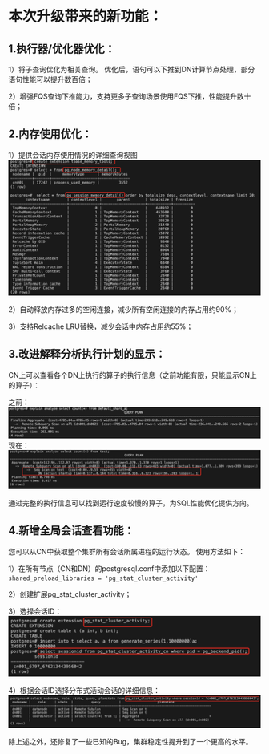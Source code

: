 # 本次升级带来的新功能：

## 1.执行器/优化器优化：
1）将子查询优化为相关查询。 优化后，语句可以下推到DN计算节点处理，部分语句性能可以提升数百倍；

2）增强FQS查询下推能力，支持更多子查询场景使用FQS下推，性能提升数十倍；

## 2.内存使用优化：
1）提供会话内存使用情况的详细查询视图
![session_memory_usage](images/v2.2.0_session_memory_usage.png)

2）自动释放内存过多的空闲连接，减少所有空闲连接的内存占用约90%；

3）支持Relcache LRU替换，减少会话中内存占用约55%；

## 3.改进解释分析执行计划的显示：
CN上可以查看各个DN上执行的算子的执行信息（之前功能有限，只能显示CN上的算子）：

  之前：
![session_memory_usage](images/v2.2.0_explain_analyze_before.png)
  现在：
![session_memory_usage](images/v2.2.0_explain_analyze_now.png)


通过完整的执行信息可以找到运行速度较慢的算子，为SQL性能优化提供方向。

## 4.新增全局会话查看功能：
您可以从CN中获取整个集群所有会话所属进程的运行状态。 使用方法如下：

1）在所有节点（CN和DN）的postgresql.conf中添加以下配置：
                   ```shared_preload_libraries = 'pg_stat_cluster_activity' ```
                   
2）创建扩展pg\_stat\_cluster\_activity；

3）选择会话ID：
![session_memory_usage](images/v2.2.0_sessionID.png)
  
4）根据会话ID选择分布式活动会话的详细信息：
![session_memory_usage](images/v2.2.0_active_session.png)

 
除上述之外，还修复了一些已知的Bug，集群稳定性提升到了一个更高的水平。
